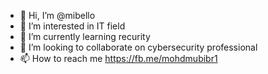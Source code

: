 - 👋 Hi, I’m @mibello
- 👀 I’m interested in IT field 
- 🌱 I’m currently learning recurity
- 💞️ I’m looking to collaborate on cybersecurity professional 
- 📫 How to reach me https://fb.me/mohdmubibr1

<!---
mibello/mibello is a ✨ special ✨ Google IT Professional `README.md` https://fb.me/mohdmubibr1 appears on your GitHub profile.
You can click the Preview link to take a look at your changes.
--->
